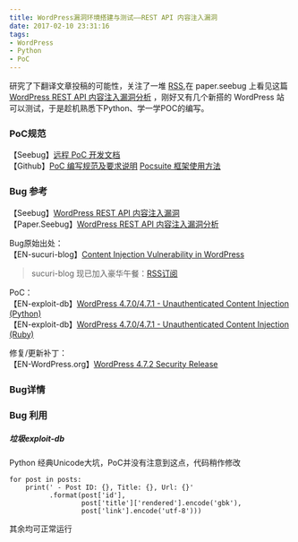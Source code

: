 ```yaml
---
title: WordPress漏洞环境搭建与测试——REST API 内容注入漏洞
date: 2017-02-10 23:31:16
tags:
- WordPress
- Python
- PoC
---
```

研究了下翻译文章投稿的可能性，关注了一堆 [RSS](http://digg.com/user/49eababd06ea463b8d564225d876621e/diggs.rss),在 paper.seebug 上看见这篇 [WordPress REST API 内容注入漏洞分析](http://paper.seebug.org/208/) ，刚好又有几个新搭的 WordPress 站可以测试，于是趁机熟悉下Python、学一学POC的编写。


### PoC规范
【Seebug】[远程 PoC 开发文档](https://www.seebug.org/help/dev)          
【Github】[PoC 编写规范及要求说明](https://github.com/knownsec/Pocsuite/blob/master/docs/CODING.md)
 [Pocsuite 框架使用方法](https://github.com/knownsec/Pocsuite/blob/dev/docs/translations/USAGE-zh.md)


### Bug 参考
【Seebug】[WordPress REST API 内容注入漏洞](https://www.seebug.org/vuldb/ssvid-92637)       
【Paper.Seebug】[WordPress REST API 内容注入漏洞分析](http://paper.seebug.org/208/)

Bug原始出处：        
【EN-sucuri-blog】[Content Injection Vulnerability in WordPress](https://blog.sucuri.net/2017/02/content-injection-vulnerability-wordpress-rest-api.html)
> sucuri-blog 现已加入豪华午餐：[RSS订阅](http://digg.com/user/49eababd06ea463b8d564225d876621e/diggs.rss)

PoC：        
【EN-exploit-db】[WordPress 4.7.0/4.7.1 - Unauthenticated Content Injection (Python)](https://www.exploit-db.com/exploits/41223/)     
【EN-exploit-db】[WordPress 4.7.0/4.7.1 - Unauthenticated Content Injection (Ruby)](https://www.exploit-db.com/exploits/41224/)

修复/更新补丁：        
【EN-WordPress.org】[WordPress 4.7.2 Security Release](https://wordpress.org/news/2017/01/wordpress-4-7-2-security-release/)

### Bug详情



### Bug 利用
##### 垃圾exploit-db
Python 经典Unicode大坑，PoC并没有注意到这点，代码稍作修改
```
for post in posts:
    print(' - Post ID: {}, Title: {}, Url: {}'
          .format(post['id'],
                  post['title']['rendered'].encode('gbk'),
                  post['link'].encode('utf-8')))
```

其余均可正常运行
